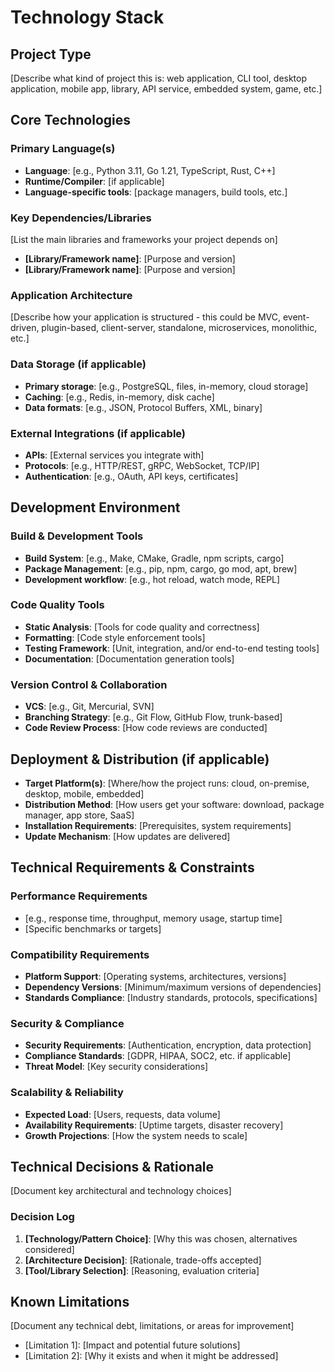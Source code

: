 # Technology Stack

## Project Type

[Describe what kind of project this is: web application, CLI tool, desktop application, mobile app, library, API service, embedded system, game, etc.]

## Core Technologies

### Primary Language(s)

- **Language**: [e.g., Python 3.11, Go 1.21, TypeScript, Rust, C++]
- **Runtime/Compiler**: [if applicable]
- **Language-specific tools**: [package managers, build tools, etc.]

### Key Dependencies/Libraries

[List the main libraries and frameworks your project depends on]

- **[Library/Framework name]**: [Purpose and version]
- **[Library/Framework name]**: [Purpose and version]

### Application Architecture

[Describe how your application is structured - this could be MVC, event-driven, plugin-based, client-server, standalone, microservices, monolithic, etc.]

### Data Storage (if applicable)

- **Primary storage**: [e.g., PostgreSQL, files, in-memory, cloud storage]
- **Caching**: [e.g., Redis, in-memory, disk cache]
- **Data formats**: [e.g., JSON, Protocol Buffers, XML, binary]

### External Integrations (if applicable)

- **APIs**: [External services you integrate with]
- **Protocols**: [e.g., HTTP/REST, gRPC, WebSocket, TCP/IP]
- **Authentication**: [e.g., OAuth, API keys, certificates]

## Development Environment

### Build & Development Tools

- **Build System**: [e.g., Make, CMake, Gradle, npm scripts, cargo]
- **Package Management**: [e.g., pip, npm, cargo, go mod, apt, brew]
- **Development workflow**: [e.g., hot reload, watch mode, REPL]

### Code Quality Tools

- **Static Analysis**: [Tools for code quality and correctness]
- **Formatting**: [Code style enforcement tools]
- **Testing Framework**: [Unit, integration, and/or end-to-end testing tools]
- **Documentation**: [Documentation generation tools]

### Version Control & Collaboration

- **VCS**: [e.g., Git, Mercurial, SVN]
- **Branching Strategy**: [e.g., Git Flow, GitHub Flow, trunk-based]
- **Code Review Process**: [How code reviews are conducted]

## Deployment & Distribution (if applicable)

- **Target Platform(s)**: [Where/how the project runs: cloud, on-premise, desktop, mobile, embedded]
- **Distribution Method**: [How users get your software: download, package manager, app store, SaaS]
- **Installation Requirements**: [Prerequisites, system requirements]
- **Update Mechanism**: [How updates are delivered]

## Technical Requirements & Constraints

### Performance Requirements

- [e.g., response time, throughput, memory usage, startup time]
- [Specific benchmarks or targets]

### Compatibility Requirements  

- **Platform Support**: [Operating systems, architectures, versions]
- **Dependency Versions**: [Minimum/maximum versions of dependencies]
- **Standards Compliance**: [Industry standards, protocols, specifications]

### Security & Compliance

- **Security Requirements**: [Authentication, encryption, data protection]
- **Compliance Standards**: [GDPR, HIPAA, SOC2, etc. if applicable]
- **Threat Model**: [Key security considerations]

### Scalability & Reliability

- **Expected Load**: [Users, requests, data volume]
- **Availability Requirements**: [Uptime targets, disaster recovery]
- **Growth Projections**: [How the system needs to scale]

## Technical Decisions & Rationale

[Document key architectural and technology choices]

### Decision Log

1. **[Technology/Pattern Choice]**: [Why this was chosen, alternatives considered]
2. **[Architecture Decision]**: [Rationale, trade-offs accepted]
3. **[Tool/Library Selection]**: [Reasoning, evaluation criteria]

## Known Limitations

[Document any technical debt, limitations, or areas for improvement]

- [Limitation 1]: [Impact and potential future solutions]
- [Limitation 2]: [Why it exists and when it might be addressed]
